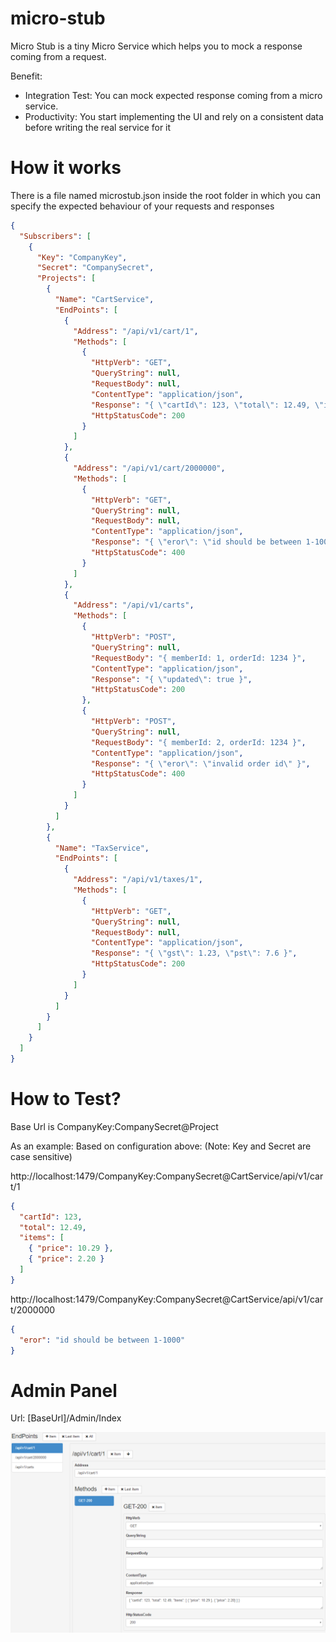 # micro-stub

Micro Stub is a tiny Micro Service which helps you to mock a response coming from a request.

Benefit:

* Integration Test: You can mock expected response coming from a micro service.
* Productivity: You start implementing the UI and rely on a consistent data before writing the real service for it

# How it works

There is a file named microstub.json inside the root folder in which you can specify the expected behaviour of your requests and responses

```json
{
  "Subscribers": [
    {
      "Key": "CompanyKey",
      "Secret": "CompanySecret",
      "Projects": [
        {
          "Name": "CartService",
          "EndPoints": [
            {
              "Address": "/api/v1/cart/1",
              "Methods": [
                {
                  "HttpVerb": "GET",
                  "QueryString": null,
                  "RequestBody": null,
                  "ContentType": "application/json",
                  "Response": "{ \"cartId\": 123, \"total\": 12.49, \"items\": [ { \"price\": 10.29 }, { \"price\": 2.20} ] }",
                  "HttpStatusCode": 200
                }
              ]
            },
            {
              "Address": "/api/v1/cart/2000000",
              "Methods": [
                {
                  "HttpVerb": "GET",
                  "QueryString": null,
                  "RequestBody": null,
                  "ContentType": "application/json",
                  "Response": "{ \"eror\": \"id should be between 1-1000\" }",
                  "HttpStatusCode": 400
                }
              ]
            },
            {
              "Address": "/api/v1/carts",
              "Methods": [
                {
                  "HttpVerb": "POST",
                  "QueryString": null,
                  "RequestBody": "{ memberId: 1, orderId: 1234 }",
                  "ContentType": "application/json",
                  "Response": "{ \"updated\": true }",
                  "HttpStatusCode": 200
                },
                {
                  "HttpVerb": "POST",
                  "QueryString": null,
                  "RequestBody": "{ memberId: 2, orderId: 1234 }",
                  "ContentType": "application/json",
                  "Response": "{ \"eror\": \"invalid order id\" }",
                  "HttpStatusCode": 400
                }
              ]
            }
          ]
        },
        {
          "Name": "TaxService",
          "EndPoints": [
            {
              "Address": "/api/v1/taxes/1",
              "Methods": [
                {
                  "HttpVerb": "GET",
                  "QueryString": null,
                  "RequestBody": null,
                  "ContentType": "application/json",
                  "Response": "{ \"gst\": 1.23, \"pst\": 7.6 }",
                  "HttpStatusCode": 200
                }
              ]
            }
          ]
        }
      ]
    }
  ]
}
```

# How to Test?

Base Url is CompanyKey:CompanySecret@Project

As an example:
Based on configuration above: (Note: Key and Secret are case sensitive)

http://localhost:1479/CompanyKey:CompanySecret@CartService/api/v1/cart/1

```json
{
  "cartId": 123,
  "total": 12.49,
  "items": [
    { "price": 10.29 },
    { "price": 2.20 }
  ]
}
```

http://localhost:1479/CompanyKey:CompanySecret@CartService/api/v1/cart/2000000
 
```json
{ 
  "eror": "id should be between 1-1000" 
}
```

# Admin Panel
Url: [BaseUrl]/Admin/Index

![alt tag](https://raw.githubusercontent.com/ardymalihi/micro-stub/master/src/MicroStub.WebApi/wwwroot/images/admin-panel.png)
